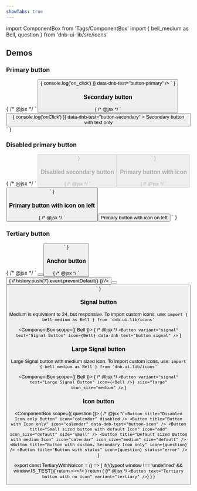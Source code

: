 ```yaml
---
showTabs: true
---
```


import ComponentBox from 'Tags/ComponentBox'
import { bell_medium as Bell, question } from 'dnb-ui-lib/src/icons'

## Demos

### Primary button

<ComponentBox>
	{
	/* @jsx */ `
<Button
  text="Primary button with text only"
  on_click={() => {
    console.log('on_click')
  }}
  data-dnb-test="button-primary"
/>
		`
	}
</ComponentBox>

### Secondary button

<ComponentBox>
	{
	/* @jsx */ `
<Button
  variant="secondary"
  onClick={() => {
    console.log('onClick')
  }}
  data-dnb-test="button-secondary"
>
  Secondary button with text only
</Button>
	`
	}
</ComponentBox>

### Disabled primary button

<ComponentBox>
	{
	/* @jsx */ `
<Button
  text="Disabled primary button"
  disabled
/>
	`
	}
</ComponentBox>

### Disabled secondary button

<ComponentBox>
	{
	/* @jsx */ `
<Button
  text="Disabled secondary button"
  variant="secondary"
  disabled
/>
	`
	}
</ComponentBox>

### Primary button with icon

<ComponentBox>
	{
	/* @jsx */ `
<Button
  text="Primary button with icon"
  icon="chevron_right"
/>
	`
	}
</ComponentBox>

### Primary button with icon on left

<ComponentBox>
	{
	/* @jsx */ `
<Button
  icon_position="left"
  icon="chevron_left"
>
  Primary button with icon on left
</Button>
	`
	}
</ComponentBox>

### Tertiary button

<ComponentBox>
	{
	/* @jsx */ `
<Button
  variant="tertiary"
  text="Tertiary button with icon on left"
  icon_position="left"
  icon="chevron_left"
  data-dnb-test="button-tertiary"
/>
<Button
  variant="tertiary"
  text="With medium icon"
  icon="chevron_right"
  icon_size="medium"
/>
	`
	}
</ComponentBox>

### Anchor button

<ComponentBox data-dnb-test="button-anchor">
	{
	/* @jsx */ `
<Button
  text="Primary with href"
  href="/"
  icon_position="right"
  icon="chevron_right"
  on_click={({ event }) => {
    // history.push('/')
    event.preventDefault()
  }}
/>
<Button
  variant="secondary"
  text="Secondary with href"
  href="?no-cache=1"
  icon_position="left"
  icon="chevron_left"
/>
<Button
  href="?no-cache=1"
  title="This is a link"
  icon="chevron_right"
  size="default"
/>
	`
	}
</ComponentBox>

### Signal button

Medium is equivalent to 24, but responsive. To import custom icons, use: `import { bell_medium as Bell } from 'dnb-ui-lib/icons'`

<!-- prettier-ignore -->
<ComponentBox scope={{ Bell }}>
	{
	/* @jsx */ `
<Button
  variant="signal"
  text="Signal Button"
  icon={Bell}
  data-dnb-test="button-signal"
/>
	`
	}
</ComponentBox>

### Large Signal button

Large Signal button with medium sized icon. To import custom icons, use: `import { bell_medium as Bell } from 'dnb-ui-lib/icons'`

<!-- prettier-ignore -->
<ComponentBox scope={{ Bell }}>
	{
	/* @jsx */ `
<Button
  variant="signal"
  text="Large Signal Button"
  icon={<Bell />}
  size="large"
  icon_size="medium"
/>
	`
	}
</ComponentBox>

### Icon button

<!-- prettier-ignore -->
<ComponentBox scope={{ question }}>
	{
    /* @jsx */ `
<Button
  title="Disabled Icon only Button"
  icon="calendar"
  disabled
/>
<Button title="Button with Icon only" icon="calendar" data-dnb-test="button-icon" />
<Button
  title="Small sized button with default Icon"
  icon="add"
  icon_size="default"
  size="small"
/>
<Button
  title="Default sized Button with medium Icon"
  icon="calendar"
  icon_size="medium"
  size="default"
/>
<Button
  title="Button with custom, Secondary Icon only"
  icon={question}
/>
<Button
  title="Button with status"
  icon={question}
  status="error"
/>
	`
	}
</ComponentBox>

<!-- prettier-ignore-start -->

export const TertiaryWithNoIcon = () => {
  if(!(typeof window !== 'undefined' && window.IS_TEST)){
    return <></>
  }
  return (
    <ComponentBox
      title="Tertiary button with no icon"
      data-dnb-test="button-tertiary-no-icon"
    >
    {/* @jsx */ `
<Button text="Tertiary button with no icon" variant="tertiary" />
    `}
    </ComponentBox>
  )
}

<TertiaryWithNoIcon />

<!-- prettier-ignore-end -->

